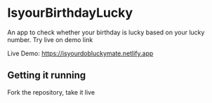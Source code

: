 # IsyourBirthdayLucky

An app to check whether your birthday is lucky based on your lucky number. Try live on demo link

Live Demo: https://isyourdobluckymate.netlify.app

## Getting it running

Fork the repository, take it live


